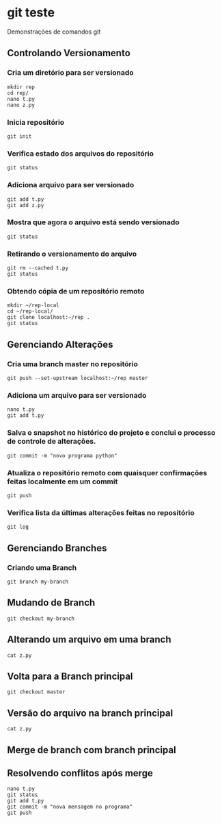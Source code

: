 # git teste

Demonstrações de comandos git

## Controlando Versionamento

### Cria um diretório para ser versionado
```
mkdir rep
cd rep/
nano t.py
nano z.py
```
### Inicia repositório
```
git init
```

### Verifica estado dos arquivos do repositório
```
git status
```

### Adiciona arquivo para ser versionado
```
git add t.py 
git add z.py 
```

### Mostra que agora o arquivo está sendo versionado
```
git status
```

### Retirando o versionamento do arquivo
```
git rm --cached t.py
git status
```

### Obtendo cópia de um repositório remoto
```
mkdir ~/rep-local
cd ~/rep-local/
git clone localhost:~/rep .
git status
```

## Gerenciando Alterações

### Cria uma branch master no repositório
```
git push --set-upstream localhost:~/rep master
```

### Adiciona um arquivo para ser versionado
```
nano t.py
git add t.py 
```

### Salva o snapshot no histórico do projeto e conclui o processo de controle de alterações. 

```
git commit -m "novo programa python"
```

### Atualiza o repositório remoto com quaisquer confirmações feitas localmente em um commit
```
git push 
```

### Verifica lista da últimas alterações feitas no repositório
```
git log 
```

## Gerenciando Branches

### Criando uma Branch
```
git branch my-branch
```

## Mudando de Branch
```
git checkout my-branch
```

## Alterando um arquivo em uma branch
```
cat z.py
```

## Volta para a Branch principal
```
git checkout master
```

## Versão do arquivo na branch principal
```
cat z.py
```

## Merge de branch com branch principal

## Resolvendo conflitos após merge

```
nano t.py 
git status
git add t.py
git commit -m "nova mensagem no programa"
git push
```


